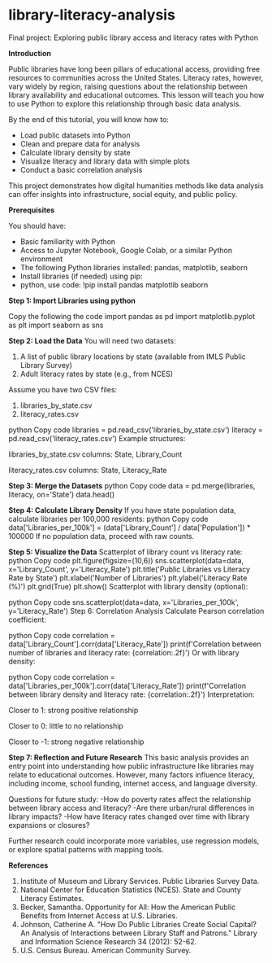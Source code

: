 # library-literacy-analysis
Final project: Exploring public library access and literacy rates with Python

**Introduction**

Public libraries have long been pillars of educational access, providing free resources to communities across the United States. Literacy rates, however, vary widely by region, raising questions about the relationship between library availability and educational outcomes. This lesson will teach you how to use Python to explore this relationship through basic data analysis.

By the end of this tutorial, you will know how to:
- Load public datasets into Python
- Clean and prepare data for analysis
- Calculate library density by state
- Visualize literacy and library data with simple plots
- Conduct a basic correlation analysis

This project demonstrates how digital humanities methods like data analysis can offer insights into infrastructure, social equity, and public policy.

**Prerequisites**

You should have:
- Basic familiarity with Python
- Access to Jupyter Notebook, Google Colab, or a similar Python environment
- The following Python libraries installed: pandas, matplotlib, seaborn
- Install libraries (if needed) using pip:
- python, use code: !pip install pandas matplotlib seaborn


**Step 1: Import Libraries using python**

Copy the following the code
import pandas as pd
import matplotlib.pyplot as plt
import seaborn as sns

**Step 2: Load the Data**
You will need two datasets:
1. A list of public library locations by state (available from IMLS Public Library Survey)
2. Adult literacy rates by state (e.g., from NCES)

Assume you have two CSV files:
1. libraries_by_state.csv
2. literacy_rates.csv

python
Copy code
libraries = pd.read_csv('libraries_by_state.csv')
literacy = pd.read_csv('literacy_rates.csv')
Example structures:

libraries_by_state.csv columns: State, Library_Count

literacy_rates.csv columns: State, Literacy_Rate

**Step 3: Merge the Datasets**
python
Copy code
data = pd.merge(libraries, literacy, on='State')
data.head()

**Step 4: Calculate Library Density**
If you have state population data, calculate libraries per 100,000 residents:
python
Copy code
data['Libraries_per_100k'] = (data['Library_Count'] / data['Population']) * 100000
If no population data, proceed with raw counts.

**Step 5: Visualize the Data**
Scatterplot of library count vs literacy rate:
python
Copy code
plt.figure(figsize=(10,6))
sns.scatterplot(data=data, x='Library_Count', y='Literacy_Rate')
plt.title('Public Libraries vs Literacy Rate by State')
plt.xlabel('Number of Libraries')
plt.ylabel('Literacy Rate (%)')
plt.grid(True)
plt.show()
Scatterplot with library density (optional):

python
Copy code
sns.scatterplot(data=data, x='Libraries_per_100k', y='Literacy_Rate')
Step 6: Correlation Analysis
Calculate Pearson correlation coefficient:

python
Copy code
correlation = data['Library_Count'].corr(data['Literacy_Rate'])
print(f'Correlation between number of libraries and literacy rate: {correlation:.2f}')
Or with library density:

python
Copy code
correlation = data['Libraries_per_100k'].corr(data['Literacy_Rate'])
print(f'Correlation between library density and literacy rate: {correlation:.2f}')
Interpretation:

Closer to 1: strong positive relationship

Closer to 0: little to no relationship

Closer to -1: strong negative relationship

**Step 7: Reflection and Future Research**
This basic analysis provides an entry point into understanding how public infrastructure like libraries may relate to educational outcomes. However, many factors influence literacy, including income, school funding, internet access, and language diversity.

Questions for future study:
-How do poverty rates affect the relationship between library access and literacy?
-Are there urban/rural differences in library impacts?
-How have literacy rates changed over time with library expansions or closures?

Further research could incorporate more variables, use regression models, or explore spatial patterns with mapping tools.

**References**
1. Institute of Museum and Library Services. Public Libraries Survey Data.
2. National Center for Education Statistics (NCES). State and County Literacy Estimates.
3. Becker, Samantha. Opportunity for All: How the American Public Benefits from Internet Access at U.S. Libraries.
4. Johnson, Catherine A. "How Do Public Libraries Create Social Capital? An Analysis of Interactions between Library Staff and Patrons." Library and Information Science Research 34 (2012): 52-62.
5. U.S. Census Bureau. American Community Survey.
